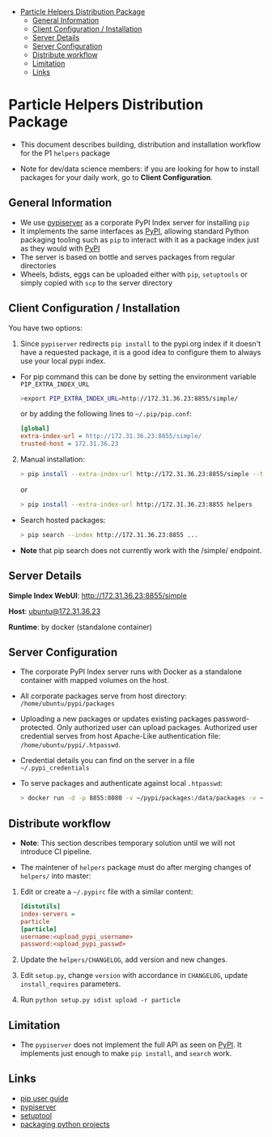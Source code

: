 <!--ts-->
   * [Particle Helpers Distribution Package](#particle-helpers-distribution-package)
      * [General Information](#general-information)
      * [Client Configuration / Installation](#client-configuration--installation)
      * [Server Details](#server-details)
      * [Server Configuration](#server-configuration)
      * [Distribute workflow](#distribute-workflow)
      * [Limitation](#limitation)
      * [Links](#links)



<!--te-->
# Particle Helpers Distribution Package

- This document describes building, distribution and installation workflow for
  the P1 `helpers` package

- Note for dev/data science members: if you are looking for how to install
  packages for your daily work, go to **Client Configuration**.

## General Information

- We use [pypiserver](https://github.com/pypiserver/pypiserver) as a corporate
  PyPI Index server for installing `pip`
- It implements the same interfaces as [PyPI](https://pypi.org/), allowing
  standard Python packaging tooling such as `pip` to interact with it as a
  package index just as they would with [PyPI](https://pypi.org/)
- The server is based on bottle and serves packages from regular directories
- Wheels, bdists, eggs can be uploaded either with `pip`, `setuptools` or simply
  copied with `scp` to the server directory

## Client Configuration / Installation

You have two options:

1. Since `pypiserver` redirects `pip install` to the pypi.org index if it
   doesn't have a requested package, it is a good idea to configure them to
   always use your local pypi index.

- For pip command this can be done by setting the environment variable
  `PIP_EXTRA_INDEX_URL`

   ```bash
   >export PIP_EXTRA_INDEX_URL=http://172.31.36.23:8855/simple/
   ```

   or by adding the following lines to `~/.pip/pip.conf`:

   ```ini
   [global]
   extra-index-url = http://172.31.36.23:8855/simple/
   trusted-host = 172.31.36.23
   ```

2. Manual installation:

   ```bash
   > pip install --extra-index-url http://172.31.36.23:8855/simple --trusted-host 172.31.36.23 helpers
   ```

   or

   ```bash
   > pip install --extra-index-url http://172.31.36.23:8855 helpers
   ```

 - Search hosted packages:

   ```bash
   > pip search --index http://172.31.36.23:8855 ...
   ```

 - **Note** that pip search does not currently work with the /simple/ endpoint.

## Server Details

**Simple Index WebUI**: http://172.31.36.23:8855/simple

**Host**: ubuntu@172.31.36.23

**Runtime**: by docker (standalone container)

## Server Configuration

- The corporate PyPI Index server runs with Docker as a standalone container with
  mapped volumes on the host.

- All corporate packages serve from host directory: `/home/ubuntu/pypi/packages`

- Uploading a new packages or updates existing packages password-protected. Only
  authorized user can upload packages. Authorized user credential serves from
  host Apache-Like authentication file: `/home/ubuntu/pypi/.htpasswd`.

- Credential details you can find on the server in a file `~/.pypi_credentials`

- To serve packages and authenticate against local `.htpasswd`:

  ```bash
  > docker run -d -p 8855:8080 -v ~/pypi/packages:/data/packages -v ~/pypi/.htpasswd:/data/.htpasswd --restart=always pypiserver/pypiserver:latest -v  -P .htpasswd packages
  ```

## Distribute workflow

- **Note**: This section describes temporary solution until we will not introduce
  CI pipeline.

- The maintener of `helpers` package must do after merging changes of `helpers/`
  into master:

1. Edit or create a `~/.pypirc` file with a similar content:

   ```ini
   [distutils]
   index-servers =
   particle
   [particle]
   username:<upload_pypi_username>
   password:<upload_pypi_passwd>
   ```

2. Update the `helpers/CHANGELOG`, add version and new changes.

3. Edit `setup.py`, change `version` with accordance in `CHANGELOG`, update
   `install_requires` parameters.

4. Run `python setup.py sdist upload -r particle`

## Limitation

- The `pypiserver` does not implement the full API as seen on
  [PyPI](https://pypi.org/). It implements just enough to make `pip install`, and
  `search` work.

## Links

- [pip user guide](https://pip.pypa.io/en/stable/user_guide/#user-guide)
- [pypiserver](https://github.com/pypiserver/pypiserver)
- [setuptool](https://setuptools.readthedocs.io/en/latest/index.html)
- [packaging python projects](https://packaging.python.org/tutorials/packaging-projects/)
